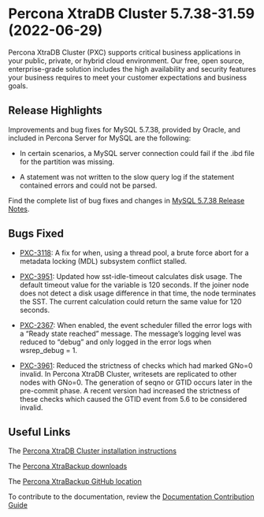 # Percona XtraDB Cluster 5.7.38-31.59 (2022-06-29)

Percona XtraDB Cluster (PXC) supports critical business applications in your public, private, or hybrid cloud environment. Our free, open source, enterprise-grade solution includes the high availability and security features your business requires to meet your customer expectations and business goals.

## Release Highlights

Improvements and bug fixes for MySQL 5.7.38, provided by Oracle, and included in Percona Server for MySQL are the following:

* In certain scenarios, a MySQL server connection could fail if the .ibd file for the partition was missing.

* A statement was not written to the slow query log if the statement contained errors and could not be parsed.

Find the complete list of bug fixes and changes in [MySQL 5.7.38 Release Notes](https://dev.mysql.com/doc/relnotes/mysql/5.7/en/news-5-7-38.html).

## Bugs Fixed

* [PXC-3118](https://jira.percona.com/browse/PXC-3118): A fix for when, using a thread pool, a brute force abort for a metadata locking (MDL) subsystem conflict stalled.

* [PXC-3951](https://jira.percona.com/browse/PXC-3951): Updated how sst-idle-timeout calculates disk usage. The default timeout value for the variable is 120 seconds. If the joiner node does not detect a disk usage difference in that time, the node terminates the SST. The current calculation could return the same value for 120 seconds.

* [PXC-2367](https://jira.percona.com/browse/PXC-2367): When enabled, the event scheduler filled the error logs with a “Ready state reached” message. The message’s logging level was reduced to “debug” and only logged in the error logs when wsrep_debug = 1.

* [PXC-3961](https://jira.percona.com/browse/PXC-3961): Reduced the strictness of checks which had marked GNo=0 invalid. In Percona XtraDB Cluster, writesets are replicated to other nodes with GNo=0. The generation of seqno or GTID occurs later in the pre-commit phase. A recent version had increased the strictness of these checks which caused the GTID event from 5.6 to be considered invalid.

## Useful Links

The [Percona XtraDB Cluster installation instructions](https://www.percona.com/doc/percona-xtradb-cluster/5.7/install/index.html)

The [Percona XtraBackup downloads](https://www.percona.com/downloads/Percona-XtraDB-Cluster-57/LATEST/)

The [Percona XtraBackup GitHub location](https://github.com/percona/percona-xtradb-cluster)

To contribute to the documentation, review the [Documentation Contribution Guide](https://github.com/percona/pxc-docs/blob/8.0/contributing.md)
